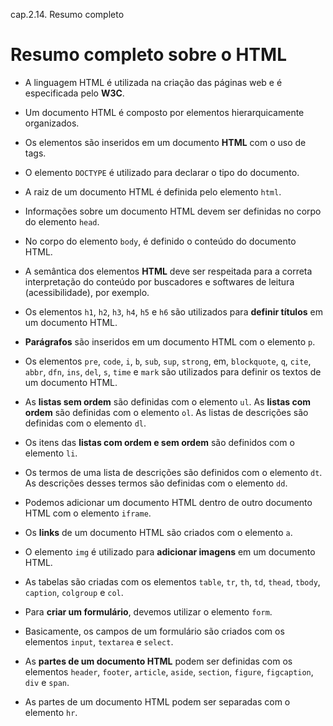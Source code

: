 cap.2.14. Resumo completo

# Resumo completo sobre o HTML

- A linguagem HTML é utilizada na criação das páginas web e é especificada pelo **W3C**.
- Um documento HTML é composto por elementos hierarquicamente organizados.
- Os elementos são inseridos em um documento **HTML** com o uso de tags.
- O elemento `DOCTYPE` é utilizado para declarar o tipo do documento.
- A raiz de um documento HTML é definida pelo elemento `html`.
- Informações sobre um documento HTML devem ser definidas no corpo do elemento `head`.
- No corpo do elemento `body`, é definido o conteúdo do documento HTML.
- A semântica dos elementos **HTML** deve ser respeitada para a correta interpretação do conteúdo por buscadores e softwares de leitura (acessibilidade), por exemplo.

- Os elementos `h1`, `h2`, `h3`, `h4`, `h5` e `h6` são utilizados para **definir títulos** em um documento HTML.
- **Parágrafos** são inseridos em um documento HTML com o elemento `p`.
- Os elementos `pre`, `code`, `i`, `b`, `sub`, `sup`, `strong`, em, `blockquote`, `q`, `cite`, `abbr`, `dfn`, `ins`, `del`, `s`, `time` e `mark` são utilizados para definir os textos de um documento HTML.
- As **listas sem ordem** são definidas com o elemento `ul`. As **listas com ordem** são definidas com o elemento `ol`. As listas de descrições são definidas com o elemento `dl`.
- Os itens das **listas com ordem e sem ordem** são definidos com o elemento `li`.
- Os termos de uma lista de descrições são definidos com o elemento `dt`. As descrições desses termos são definidas com o elemento `dd`.
- Podemos adicionar um documento HTML dentro de outro documento HTML com o elemento `iframe`.
- Os **links** de um documento HTML são criados com o elemento `a`.
- O elemento `img` é utilizado para **adicionar imagens** em um documento HTML.
- As tabelas são criadas com os elementos `table`, `tr`, `th`, `td`, `thead`, `tbody`, `caption`, `colgroup` e `col`.
- Para **criar um formulário**, devemos utilizar o elemento `form`.
- Basicamente, os campos de um formulário são criados com os elementos `input`, `textarea` e `select`.
- As **partes de um documento HTML** podem ser definidas com os elementos `header`, `footer`, `article`, `aside`, `section`, `figure`, `figcaption`, `div` e `span`.
- As partes de um documento HTML podem ser separadas com o elemento `hr`.